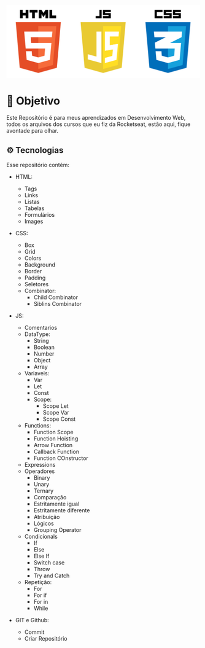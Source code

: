 <p align="center">
  <img src="./assets/html.png" alt="HTML, CSS, JS" widht="100%">
</p>

# 🎯 Objetivo 
Este Repositório é para meus aprendizados em Desenvolvimento Web, todos os arquivos dos cursos que eu fiz da Rocketseat, estão aqui, fique avontade para olhar.

## ⚙️ Tecnologias 
Esse repositório contém:
- HTML:
  - Tags
  - Links
  - Listas
  - Tabelas
  - Formulários
  - Images

- CSS:
  - Box
  - Grid
  - Colors
  - Background
  - Border
  - Padding
  - Seletores
  - Combinator:
    - Child Combinator
    - Siblins Combinator


- JS:
  - Comentarios
  - DataType:
    - String
    - Boolean
    - Number
    - Object
    - Array
  - Variaveis:
    - Var
    - Let
    - Const
    - Scope:
      - Scope Let
      - Scope Var
      - Scope Const
  - Functions:
    - Function Scope
    - Function Hoisting
    - Arrow Function
    - Callback Function
    - Function COnstructor
  - Expressions 
  - Operadores
    - Binary
    - Unary
    - Ternary
    - Comparação 
    - Estritamente igual 
    - Estritamente diferente
    - Atribuição
    - Lógicos
    - Grouping Operator
  - Condicionals
    - If
    - Else
    - Else If
    - Switch case
    - Throw
    - Try and Catch
  - Repetição:
    - For 
    - For if 
    - For in
    - While
- GIT e Github:
  - Commit
  - Criar Repositório

